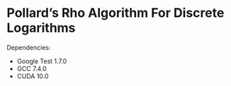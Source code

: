 # Pollard’s Rho Algorithm For Discrete Logarithms

Dependencies:
- Google Test 1.7.0
- GCC 7.4.0
- CUDA 10.0
